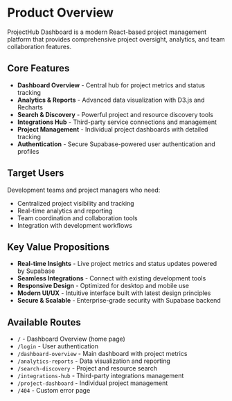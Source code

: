 # Product Overview

ProjectHub Dashboard is a modern React-based project management platform that provides comprehensive project oversight, analytics, and team collaboration features.

## Core Features

- **Dashboard Overview** - Central hub for project metrics and status tracking
- **Analytics & Reports** - Advanced data visualization with D3.js and Recharts
- **Search & Discovery** - Powerful project and resource discovery tools
- **Integrations Hub** - Third-party service connections and management
- **Project Management** - Individual project dashboards with detailed tracking
- **Authentication** - Secure Supabase-powered user authentication and profiles

## Target Users

Development teams and project managers who need:
- Centralized project visibility and tracking
- Real-time analytics and reporting
- Team coordination and collaboration tools
- Integration with development workflows

## Key Value Propositions

- **Real-time Insights** - Live project metrics and status updates powered by Supabase
- **Seamless Integrations** - Connect with existing development tools
- **Responsive Design** - Optimized for desktop and mobile use
- **Modern UI/UX** - Intuitive interface built with latest design principles
- **Secure & Scalable** - Enterprise-grade security with Supabase backend

## Available Routes

- `/` - Dashboard Overview (home page)
- `/login` - User authentication
- `/dashboard-overview` - Main dashboard with project metrics
- `/analytics-reports` - Data visualization and reporting
- `/search-discovery` - Project and resource search
- `/integrations-hub` - Third-party integrations management
- `/project-dashboard` - Individual project management
- `/404` - Custom error page